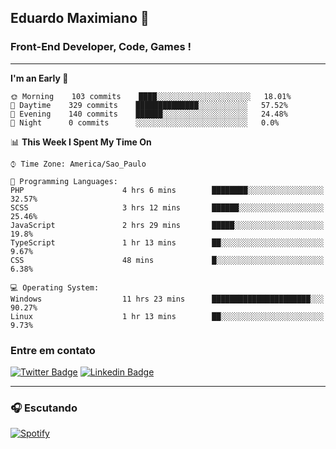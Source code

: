 ## Eduardo Maximiano 👋

### Front-End Developer, Code, Games !

---

<!--START_SECTION:waka-->
**I'm an Early 🐤** 

```text
🌞 Morning    103 commits    ████░░░░░░░░░░░░░░░░░░░░░   18.01% 
🌆 Daytime    329 commits    ██████████████░░░░░░░░░░░   57.52% 
🌃 Evening    140 commits    ██████░░░░░░░░░░░░░░░░░░░   24.48% 
🌙 Night      0 commits      ░░░░░░░░░░░░░░░░░░░░░░░░░   0.0%

```


📊 **This Week I Spent My Time On** 

```text
⌚︎ Time Zone: America/Sao_Paulo

💬 Programming Languages: 
PHP                      4 hrs 6 mins        ████████░░░░░░░░░░░░░░░░░   32.57% 
SCSS                     3 hrs 12 mins       ██████░░░░░░░░░░░░░░░░░░░   25.46% 
JavaScript               2 hrs 29 mins       █████░░░░░░░░░░░░░░░░░░░░   19.8% 
TypeScript               1 hr 13 mins        ██░░░░░░░░░░░░░░░░░░░░░░░   9.67% 
CSS                      48 mins             █░░░░░░░░░░░░░░░░░░░░░░░░   6.38%

💻 Operating System: 
Windows                  11 hrs 23 mins      ██████████████████████░░░   90.27% 
Linux                    1 hr 13 mins        ██░░░░░░░░░░░░░░░░░░░░░░░   9.73%

```


<!--END_SECTION:waka-->

### Entre em contato

[![Twitter Badge](https://img.shields.io/badge/-@edmaxi-1ca0f1?style=flat-square&labelColor=1ca0f1&logo=twitter&logoColor=white&link=https://twitter.com/edmaxi)](https://twitter.com/edmaxi)
[![Linkedin Badge](https://img.shields.io/badge/-Eduardo_Maximiano-0077B5?style=flat-square&logo=Linkedin&logoColor=white&link=https://www.linkedin.com/in/maximiano-eduardo)](https://www.linkedin.com/in/maximiano-eduardo)

---

### 🎧 Escutando
[![Spotify](https://novatorem-sandy.vercel.app/api/spotify)](https://open.spotify.com/user/comgigo)
